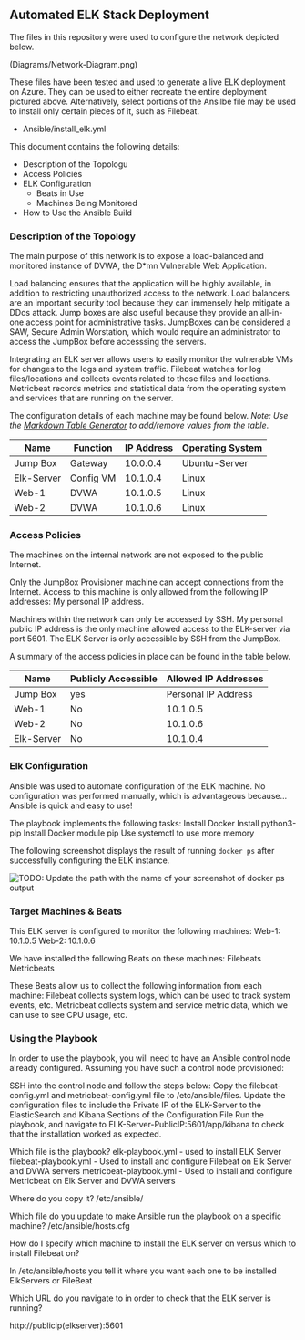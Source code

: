 ## Automated ELK Stack Deployment

The files in this repository were used to configure the network depicted below.

(Diagrams/Network-Diagram.png)

These files have been tested and used to generate a live ELK deployment on Azure. They can be used to either recreate the entire deployment pictured above. Alternatively, select portions of the Ansilbe file may be used to install only certain pieces of it, such as Filebeat.

  - Ansible/install_elk.yml

This document contains the following details:
- Description of the Topologu
- Access Policies
- ELK Configuration
  - Beats in Use
  - Machines Being Monitored
- How to Use the Ansible Build


### Description of the Topology

The main purpose of this network is to expose a load-balanced and monitored instance of DVWA, the D*mn Vulnerable Web Application.

Load balancing ensures that the application will be highly available, in addition to restricting unauthorized access to the network.
Load balancers are an important security tool because they can immensely help mitigate a DDos attack. Jump boxes are also useful because they provide an all-in-one access point for administrative tasks. JumpBoxes can be considered a SAW, Secure Admin Worstation, which would require an administrator to access the JumpBox before accesssing the servers.

Integrating an ELK server allows users to easily monitor the vulnerable VMs for changes to the logs and system traffic.
Filebeat watches for log files/locations and collects events related to those files and locations.
Metricbeat records metrics and statistical data from the operating system and services that are running on the server.

The configuration details of each machine may be found below.
_Note: Use the [Markdown Table Generator](http://www.tablesgenerator.com/markdown_tables) to add/remove values from the table_. 

| Name      | Function | IP Address   | Operating System |
|-----------|----------|--------------|------------------|
| Jump Box  | Gateway  | 10.0.0.4     | Ubuntu-Server    |
| Elk-Server| Config VM| 10.1.0.4     | Linux            |
| Web-1     | DVWA     | 10.1.0.5     | Linux            |
| Web-2     | DVWA     | 10.1.0.6     | Linux            |

### Access Policies

The machines on the internal network are not exposed to the public Internet. 

Only the JumpBox Provisioner machine can accept connections from the Internet. Access to this machine is only allowed from the following IP addresses:
My personal IP address.

Machines within the network can only be accessed by SSH.
My personal public IP address is the only machine allowed access to the ELK-server via port 5601.
The ELK Server is only accessible by SSH from the JumpBox.

A summary of the access policies in place can be found in the table below.

| Name      | Publicly Accessible | Allowed IP Addresses |
|-----------|---------------------|----------------------|
| Jump Box  |      yes            | Personal IP Address  |
| Web-1     |      No             | 10.1.0.5             |
| Web-2     |      No             | 10.1.0.6             |
| Elk-Server|      No             | 10.1.0.4             |

### Elk Configuration

Ansible was used to automate configuration of the ELK machine. No configuration was performed manually, which is advantageous because...
Ansible is quick and easy to use!

The playbook implements the following tasks:
Install Docker
Install python3-pip
Install Docker module pip
Use systemctl to use more memory

The following screenshot displays the result of running `docker ps` after successfully configuring the ELK instance.

![TODO: Update the path with the name of your screenshot of docker ps output](Images/docker_ps_output.png)

### Target Machines & Beats
This ELK server is configured to monitor the following machines:
Web-1: 10.1.0.5
Web-2: 10.1.0.6

We have installed the following Beats on these machines:
Filebeats
Metricbeats

These Beats allow us to collect the following information from each machine:
Filebeat collects system logs, which can be used to track system events, etc.
Metricbeat collects system and service metric data, which we can use to see CPU usage, etc.

### Using the Playbook
In order to use the playbook, you will need to have an Ansible control node already configured. Assuming you have such a control node provisioned: 

SSH into the control node and follow the steps below:
Copy the filebeat-config.yml and metricbeat-config.yml file to /etc/ansible/files.
Update the configuration files to include the Private IP of the ELK-Server to the ElasticSearch and Kibana Sections of the Configuration File
Run the playbook, and navigate to ELK-Server-PublicIP:5601/app/kibana to check that the installation worked as expected.


Which file is the playbook? 
elk-playbook.yml - used to install ELK Server
filebeat-playbook.yml - Used to install and configure Filebeat on Elk Server and DVWA servers
metricbeat-playbook.yml - Used to install and configure Metricbeat on Elk Server and DVWA servers

Where do you copy it?
/etc/ansible/

Which file do you update to make Ansible run the playbook on a specific machine? 
/etc/ansible/hosts.cfg

How do I specify which machine to install the ELK server on versus which to install Filebeat on?

In /etc/ansible/hosts you tell it where you want each one to be installed ElkServers or FileBeat

Which URL do you navigate to in order to check that the ELK server is running?

http://publicip(elkserver):5601
